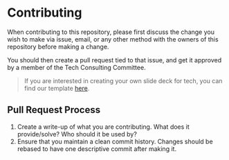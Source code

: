 # Contributing
When contributing to this repository, please first discuss the change you wish
to make via issue, email, or any other method with the owners of this repository
before making a change.

You should then create a pull request tied to that issue, and get it approved
by a member of the Tech Consulting Committee.

> If you are interested in creating your own slide deck for tech, you can
> find our template [here](https://docs.google.com/presentation/d/1oHoWvm08ZvsVicXndE7y7GBUVLABDn-oggLxHbPZqrw/edit?usp=sharing). 

## Pull Request Process

1. Create a write-up of what you are contributing. What does it provide/solve?
   Who should it be used by?
1. Ensure that you maintain a clean commit history. Changes should be rebased
   to have one descriptive commit after making it.
